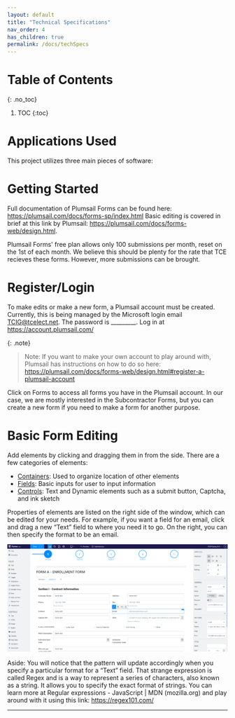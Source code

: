 ```yaml
---
layout: default
title: "Technical Specifications"
nav_order: 4
has_children: true
permalink: /docs/techSpecs
---
```



# Table of Contents 
{: .no_toc}

1. TOC
{:toc}

# Applications Used

This project utilizes three main pieces of software: 

# Getting Started

Full documentation of Plumsail Forms can be found here: https://plumsail.com/docs/forms-sp/index.html
Basic editing is covered in brief at this link by Plumsail: https://plumsail.com/docs/forms-web/design.html. 

Plumsail Forms' free plan allows only 100 submissions per month, reset on the 1st of each month. We believe this should be plenty for the rate that TCE recieves these forms. However, more submissions can be brought.

# Register/Login

To make edits or make a new form, a Plumsail account must be created. Currently, this is being managed by the Microsoft login email TCIG@tcelect.net. The password is _________. Log in at https://account.plumsail.com/

{: .note}
> Note: If you want to make your own account to play around with, Plumsail has instructions on how to do so here: https://plumsail.com/docs/forms-web/design.html#register-a-plumsail-account 

Click on Forms to access all forms you have in the Plumsail account. In our case, we are mostly interested in the Subcontractor Forms, but you can create a new form if you need to make a form for another purpose. 

# Basic Form Editing

Add elements by clicking and dragging them in from the side. There are a few categories of elements:
- [Containers]: Used to organize location of other elements
- [Fields]: Basic inputs for user to input information
- [Controls]: Text and Dynamic elements such as a submit button, Captcha, and ink sketch

Properties of elements are listed on the right side of the window, which can be edited for your needs. For example, if you want a field for an email, click and drag a new “Text” field to where you need it to go. On the right, you can then specify the format to be an email. 

![](/assets/images/plumsail.png)

Aside: You will notice that the pattern will update accordingly when you specify a particular format for a “Text” field. That strange expression is called Regex and is a way to represent a series of characters, also known as a string. It allows you to specify the exact format of strings. You can learn more at Regular expressions - JavaScript | MDN (mozilla.org) and play around with it using this link: https://regex101.com/ 

----

[Containers]: https://plumsail.com/docs/forms-web/designer/containers/index.html
[Fields]: https://plumsail.com/docs/forms-web/designer/fields/index.html
[Controls]: https://plumsail.com/docs/forms-web/designer/controls/index.html